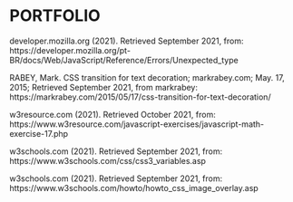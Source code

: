 # PORTFOLIO 
<p>developer.mozilla.org (2021). Retrieved September 2021, from: https://developer.mozilla.org/pt-BR/docs/Web/JavaScript/Reference/Errors/Unexpected_type</p>
<p>RABEY, Mark. CSS transition for text decoration; markrabey.com; May. 17, 2015; Retrieved September 2021, from markrabey: https://markrabey.com/2015/05/17/css-transition-for-text-decoration/</p>
<p>w3resource.com (2021). Retrieved October 2021, from: https://www.w3resource.com/javascript-exercises/javascript-math-exercise-17.php</p>
<p>w3schools.com (2021). Retrieved September 2021, from: https://www.w3schools.com/css/css3_variables.asp</p>
<p>w3schools.com (2021). Retrieved September 2021, from: https://www.w3schools.com/howto/howto_css_image_overlay.asp</p>
